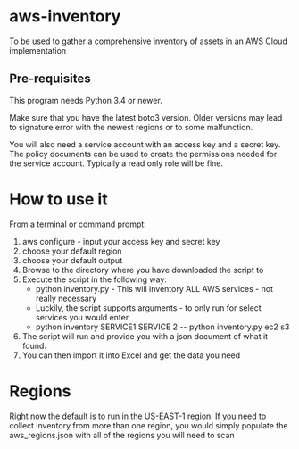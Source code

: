 # aws-inventory

To be used to gather a comprehensive inventory of assets in an AWS Cloud implementation

## Pre-requisites
This program needs Python 3.4 or newer. 

Make sure that you have the latest boto3 version. Older versions may lead to signature error with the newest regions or to some malfunction.

You will also need a service account with an access key and a secret key. The policy documents can be used to create the permissions needed for the service account. Typically a read only role will be fine.

# How to use it
From a terminal or command prompt:
1. aws configure - input your access key and secret key
2. choose your default region
3. choose your default output
4. Browse to the directory where you have downloaded the script to
5. Execute the script in the following way:
    - python inventory.py - This will inventory ALL AWS services - not really necessary
    - Luckily, the script supports arguments - to only run for select services you would enter
    - python inventory SERVICE1 SERVICE 2 -- python inventory.py ec2 s3
6. The script will run and provide you with a json document of what it found.
7. You can then import it into Excel and get the data you need

# Regions #
Right now the default is to run in the US-EAST-1 region. If you need to collect inventory from more than one region, you would simply populate the aws_regions.json with all of the regions you will need to scan


